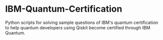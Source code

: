 # IBM-Quantum-Certification
Python scripts for solving sample questions of IBM's quantum certification to help quantum developers using Qiskit become certified through IBM Quantum.
